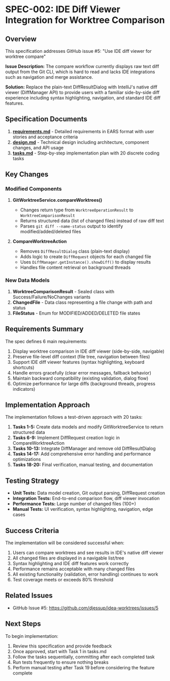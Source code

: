 # SPEC-002: IDE Diff Viewer Integration for Worktree Comparison

## Overview

This specification addresses GitHub issue #5: "Use IDE diff viewer for worktree compare"

**Issue Description:** The compare workflow currently displays raw text diff output from the Git CLI, which is hard to read and lacks IDE integrations such as navigation and merge assistance.

**Solution:** Replace the plain-text DiffResultDialog with IntelliJ's native diff viewer (DiffManager API) to provide users with a familiar side-by-side diff experience including syntax highlighting, navigation, and standard IDE diff features.

## Specification Documents

1. **[requirements.md](requirements.md)** - Detailed requirements in EARS format with user stories and acceptance criteria
2. **[design.md](design.md)** - Technical design including architecture, component changes, and API usage
3. **[tasks.md](tasks.md)** - Step-by-step implementation plan with 20 discrete coding tasks

## Key Changes

### Modified Components

1. **GitWorktreeService.compareWorktrees()**
   - Changes return type from `WorktreeOperationResult` to `WorktreeComparisonResult`
   - Returns structured data (list of changed files) instead of raw diff text
   - Parses `git diff --name-status` output to identify modified/added/deleted files

2. **CompareWorktreeAction**
   - Removes `DiffResultDialog` class (plain-text display)
   - Adds logic to create `DiffRequest` objects for each changed file
   - Uses `DiffManager.getInstance().showDiff()` to display results
   - Handles file content retrieval on background threads

### New Data Models

1. **WorktreeComparisonResult** - Sealed class with Success/Failure/NoChanges variants
2. **ChangedFile** - Data class representing a file change with path and status
3. **FileStatus** - Enum for MODIFIED/ADDED/DELETED file states

## Requirements Summary

The spec defines 6 main requirements:

1. Display worktree comparison in IDE diff viewer (side-by-side, navigable)
2. Preserve file-level diff context (file tree, navigation between files)
3. Support IDE diff viewer features (syntax highlighting, keyboard shortcuts)
4. Handle errors gracefully (clear error messages, fallback behavior)
5. Maintain backward compatibility (existing validation, dialog flow)
6. Optimize performance for large diffs (background threads, progress indicators)

## Implementation Approach

The implementation follows a test-driven approach with 20 tasks:

1. **Tasks 1-5:** Create data models and modify GitWorktreeService to return structured data
2. **Tasks 6-9:** Implement DiffRequest creation logic in CompareWorktreeAction
3. **Tasks 10-13:** Integrate DiffManager and remove old DiffResultDialog
4. **Tasks 14-17:** Add comprehensive error handling and performance optimizations
5. **Tasks 18-20:** Final verification, manual testing, and documentation

## Testing Strategy

- **Unit Tests:** Data model creation, Git output parsing, DiffRequest creation
- **Integration Tests:** End-to-end comparison flow, diff viewer invocation
- **Performance Tests:** Large number of changed files (100+)
- **Manual Tests:** UI verification, syntax highlighting, navigation, edge cases

## Success Criteria

The implementation will be considered successful when:

1. Users can compare worktrees and see results in IDE's native diff viewer
2. All changed files are displayed in a navigable list/tree
3. Syntax highlighting and IDE diff features work correctly
4. Performance remains acceptable with many changed files
5. All existing functionality (validation, error handling) continues to work
6. Test coverage meets or exceeds 80% threshold

## Related Issues

- GitHub Issue #5: https://github.com/djessup/idea-worktrees/issues/5

## Next Steps

To begin implementation:

1. Review this specification and provide feedback
2. Once approved, start with Task 1 in tasks.md
3. Follow the tasks sequentially, committing after each completed task
4. Run tests frequently to ensure nothing breaks
5. Perform manual testing after Task 19 before considering the feature complete

